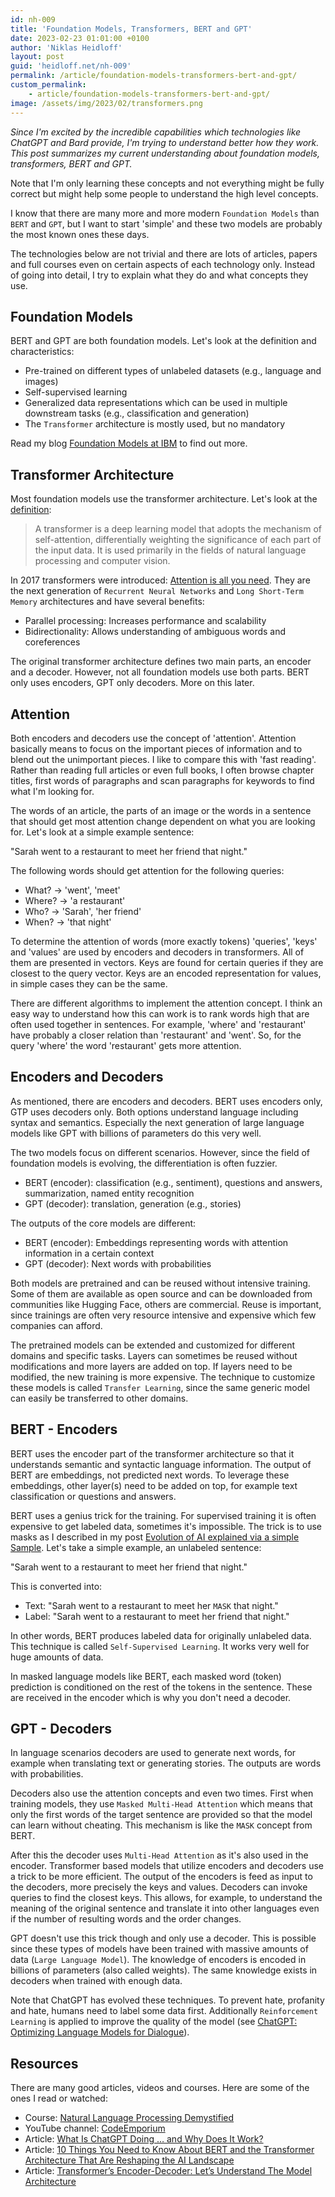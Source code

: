 ```yaml
---
id: nh-009
title: 'Foundation Models, Transformers, BERT and GPT'
date: 2023-02-23 01:01:00 +0100
author: 'Niklas Heidloff'
layout: post
guid: 'heidloff.net/nh-009'
permalink: /article/foundation-models-transformers-bert-and-gpt/
custom_permalink:
    - article/foundation-models-transformers-bert-and-gpt/
image: /assets/img/2023/02/transformers.png
---
```



*Since I'm excited by the incredible capabilities which technologies like ChatGPT and Bard provide, I'm trying to understand better how they work. This post summarizes my current understanding about foundation models, transformers, BERT and GPT.*

Note that I'm only learning these concepts and not everything might be fully correct but might help some people to understand the high level concepts. 

I know that there are many more and more modern `Foundation Models` than `BERT` and `GPT`, but I want to start 'simple' and these two models are probably the most known ones these days.

The technologies below are not trivial and there are lots of articles, papers and full courses even on certain aspects of each technology only. Instead of going into detail, I try to explain what they do and what concepts they use.


## Foundation Models

BERT and GPT are both foundation models. Let's look at the definition and characteristics:

- Pre-trained on different types of unlabeled datasets (e.g., language and images)
- Self-supervised learning
- Generalized data representations which can be used in multiple downstream tasks (e.g., classification and generation)
- The `Transformer` architecture is mostly used, but no mandatory

Read my blog [Foundation Models at IBM](https://heidloff.net/article/foundation-models-at-ibm/) to find out more.


## Transformer Architecture

Most foundation models use the transformer architecture. Let's look at the [definition](https://en.wikipedia.org/wiki/Transformer_(machine_learning_model)):

> A transformer is a deep learning model that adopts the mechanism of self-attention, differentially weighting the significance of each part of the input data. It is used primarily in the fields of natural language processing and computer vision.

In 2017 transformers were introduced: [Attention is all you need](https://arxiv.org/pdf/1706.03762.pdf). They are the next generation of `Recurrent Neural Networks` and `Long Short-Term Memory` architectures and have several benefits:

* Parallel processing: Increases performance and scalability
* Bidirectionality: Allows understanding of ambiguous words and coreferences

The original transformer architecture defines two main parts, an encoder and a decoder. However, not all foundation models use both parts. BERT only uses encoders, GPT only decoders. More on this later.


## Attention

Both encoders and decoders use the concept of 'attention'. Attention basically means to focus on the important pieces of information and to blend out the unimportant pieces. I like to compare this with 'fast reading'. Rather than reading full articles or even full books, I often browse chapter titles, first words of paragraphs and scan paragraphs for keywords to find what I'm looking for.

The words of an article, the parts of an image or the words in a sentence that should get most attention change dependent on what you are looking for. Let's look at a simple example sentence:

"Sarah went to a restaurant to meet her friend that night."

The following words should get attention for the following queries:

* What? -> 'went', 'meet'
* Where? -> 'a restaurant'
* Who? -> 'Sarah', 'her friend'
* When? -> 'that night'

To determine the attention of words (more exactly tokens) 'queries', 'keys' and 'values' are used by encoders and decoders in transformers. All of them are presented in vectors. Keys are found for certain queries if they are closest to the query vector. Keys are an encoded representation for values, in simple cases they can be the same.

There are different algorithms to implement the attention concept. I think an easy way to understand how this can work is to rank words high that are often used together in sentences. For example, 'where' and 'restaurant' have probably a closer relation than 'restaurant' and 'went'. So, for the query 'where' the word 'restaurant' gets more attention.


## Encoders and Decoders 

As mentioned, there are encoders and decoders. BERT uses encoders only, GTP uses decoders only. Both options understand language including syntax and semantics. Especially the next generation of large language models like GPT with billions of parameters do this very well. 

The two models focus on different scenarios. However, since the field of foundation models is evolving, the differentiation is often fuzzier.

* BERT (encoder): classification (e.g., sentiment), questions and answers, summarization, named entity recognition
* GPT (decoder): translation, generation (e.g., stories)

The outputs of the core models are different:

* BERT (encoder): Embeddings representing words with attention information in a certain context
* GPT (decoder): Next words with probabilities

Both models are pretrained and can be reused without intensive training. Some of them are available as open source and can be downloaded from communities like Hugging Face, others are commercial. Reuse is important, since trainings are often very resource intensive and expensive which few companies can afford.

The pretrained models can be extended and customized for different domains and specific tasks. Layers can sometimes be reused without modifications and more layers are added on top. If layers need to be modified, the new training is more expensive. The technique to customize these models is called `Transfer Learning`, since the same generic model can easily be transferred to other domains.


## BERT - Encoders

BERT uses the encoder part of the transformer architecture so that it understands semantic and syntactic language information. The output of BERT are embeddings, not predicted next words. To leverage these embeddings, other layer(s) need to be added on top, for example text classification or questions and answers.

BERT uses a genius trick for the training. For supervised training it is often expensive to get labeled data, sometimes it's impossible. The trick is to use masks as I described in my post [Evolution of AI explained via a simple Sample](https://heidloff.net/article/evolution-of-ai-simple-sample/). Let's take a simple example, an unlabeled sentence:

"Sarah went to a restaurant to meet her friend that night."

This is converted into: 

* Text: "Sarah went to a restaurant to meet her `MASK` that night."
* Label: "Sarah went to a restaurant to meet her friend that night."

In other words, BERT produces labeled data for originally unlabeled data. This technique is called `Self-Supervised Learning`. It works very well for huge amounts of data.

In masked language models like BERT, each masked word (token) prediction is conditioned on the rest of the tokens in the sentence. These are received in the encoder which is why you don't need a decoder.


## GPT - Decoders

In language scenarios decoders are used to generate next words, for example when translating text or generating stories. The outputs are words with probabilities.

Decoders also use the attention concepts and even two times. First when training models, they use `Masked Multi-Head Attention` which means that only the first words of the target sentence are provided so that the model can learn without cheating. This mechanism is like the `MASK` concept from BERT.

After this the decoder uses `Multi-Head Attention` as it's also used in the encoder. Transformer based models that utilize encoders and decoders use a trick to be more efficient. The output of the encoders is feed as input to the decoders, more precisely the keys and values. Decoders can invoke queries to find the closest keys. This allows, for example, to understand the meaning of the original sentence and translate it into other languages even if the number of resulting words and the order changes.

GPT doesn't use this trick though and only use a decoder. This is possible since these types of models have been trained with massive amounts of data (`Large Language Model`). The knowledge of encoders is encoded in billions of parameters (also called weights). The same knowledge exists in decoders when trained with enough data.

Note that ChatGPT has evolved these techniques. To prevent hate, profanity and hate, humans need to label some data first. Additionally `Reinforcement Learning` is applied to improve the quality of the model (see [ChatGPT: Optimizing Language Models for Dialogue](https://openai.com/blog/chatgpt/)).


## Resources

There are many good articles, videos and courses. Here are some of the ones I read or watched:

* Course: [Natural Language Processing Demystified](https://www.nlpdemystified.org/)
* YouTube channel: [CodeEmporium](https://www.youtube.com/@CodeEmporium)
* Article: [What Is ChatGPT Doing … and Why Does It Work?](https://writings.stephenwolfram.com/2023/02/what-is-chatgpt-doing-and-why-does-it-work/)
* Article: [10 Things You Need to Know About BERT and the Transformer Architecture That Are Reshaping the AI Landscape](https://neptune.ai/blog/bert-and-the-transformer-architecture)
* Article: [Transformer’s Encoder-Decoder: Let’s Understand The Model Architecture](https://kikaben.com/transformers-encoder-decoder/)